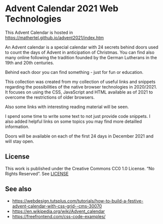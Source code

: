 # Advent Calendar 2021 Web Technologies

This Advent Calendar is hosted in <https://mathertel.github.io/advent2021/index.htm>

An Advent calendar is a special calendar with 24 secrets behind doors used to count the days of Advent in anticipation of Christmas.
You can find also many online following the tradition founded by the German Lutherans in the 19th and 20th centuries.

Behind each door you can find something - just for fun or education.

This collection was created from my collection of useful links and snippets regarding the possibilities of the native browser technologies in 2020/2021. It focuses on using the CSS, JavaScript and HTML available as of 2021 to overcome the restrictions of older browsers.

Also some links with interesting reading material will be seen.

I spend some time to write some text to not just provide code snippets. I also added helpful links on some topics you may find more detailled information.

Doors will be available on each of the first 24 days in December 2021 and will stay open.


## License

This work is published under the Creative Commons CC0 1.0 License. “No Rights Reserved”. See [LICENSE](/LICENSE)


## See also

* <https://webdesign.tutsplus.com/tutorials/how-to-build-a-festive-advent-calendar-with-css-grid--cms-30070>
* <https://en.wikipedia.org/wiki/Advent_calendar>
* <https://freefrontend.com/css-code-examples/>
